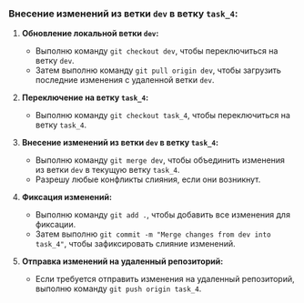 ### Внесение изменений из ветки `dev` в ветку `task_4`:

1. **Обновление локальной ветки `dev`:**

   - Выполню команду `git checkout dev`, чтобы переключиться на ветку `dev`.
   - Затем выполню команду `git pull origin dev`, чтобы загрузить последние изменения с удаленной ветки `dev`.

2. **Переключение на ветку `task_4`:**

   - Выполню команду `git checkout task_4`, чтобы переключиться на ветку `task_4`.

3. **Внесение изменений из ветки `dev` в ветку `task_4`:**

   - Выполню команду `git merge dev`, чтобы объединить изменения из ветки `dev` в текущую ветку `task_4`.
   - Разрешу любые конфликты слияния, если они возникнут.

4. **Фиксация изменений:**

   - Выполню команду `git add .`, чтобы добавить все изменения для фиксации.
   - Затем выполню `git commit -m "Merge changes from dev into task_4"`, чтобы зафиксировать слияние изменений.

5. **Отправка изменений на удаленный репозиторий:**
   - Если требуется отправить изменения на удаленный репозиторий, выполню команду `git push origin task_4`.
